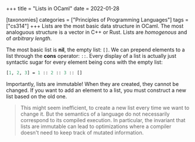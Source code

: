 +++
title = "Lists in OCaml"
date = 2022-01-28

[taxonomies]
categories = ["Principles of Programming Languages"]
tags = ["cs314"]
+++
Lists are the most basic data structure in OCaml. The most analoguous structure is a vector in C++ or Rust. Lists are *homogenous* and of *arbitrary length*.
<!-- more -->
The most basic list is **nil**, the empty list: `[]`. We can prepend elements to a list through the **cons** operator: `::`. Every display of a list is actually just syntactic sugar for every element being cons with the empty list:

```ocaml
[1, 2, 3] = 1 :: 2 :: 3 :: []
```

Importantly, lists are immutable! When they are created, they cannot be changed. If you want to add an element to a list, you must construct a new list based on the old one.

> This might seem inefficient, to create a new list every time we want to change it. But the semantics of a language do not necessarily correspond to its compiled execution. In particular, the invariant that lists are immutable can lead to optimizations where a compiler doesn't need to keep track of mutated information.

